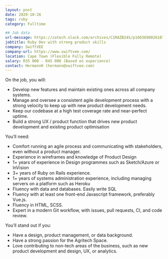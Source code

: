 ```yaml
---
layout: post
date: 2020-10-26
tags: ruby
category: Fulltime

## Job data
url-message: https://zatech.slack.com/archives/C1RAZB24S/p1603698026107400
jobtitle: Ruby Dev with strong product skills
company: SwiftVEE
company-url: https://www.swiftvee.com/
location: Cape Town (Flexible Fully Remote)
salary: R35 000 - R45 000 (Based on experience)
contact: HermannH (hermann@swiftvee.com)
---
```


On the job, you will:

* Develop new features and maintain existing ones across all company systems.
* Manage and oversee a consistent agile development process with a strong velocity to keep up with new product development needs.
* Keep our codebase at a high test coverage rate and near-perfect uptime.
* Build a strong UX / product function that drives new product development and existing product optimisation

You’ll need:

* Comfort running an agile process and communicating with stakeholders, even without a product manager.
* Experience in wireframes and knowledge of Product Design
* 1+ years of experience in Design programmes such as Sketch/Azure or InVision
* 3+ years of Ruby on Rails experience.
* 1+ years of systems administration experience, including managing servers on a platform such as Heroku
* Fluency with data and databases. Easily write SQL
* Fluency with at least one front-end Javascript framework, preferably Vue.js.
* Fluency in HTML, SCSS.
* Expert in a modern Git workflow, with issues, pull requests, CI, and code review.

You’ll stand out if you:

* Have a design, product management, or data background.
* Have a strong passion for the Agritech Space.
* Love contributing to non-tech areas of the business, such as new product development and design, UX, or analytics.
